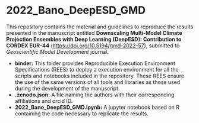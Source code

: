 # 2022_Bano_DeepESD_GMD
This repository contains the material and guidelines to reproduce the results presented in the manuscript entitled **Downscaling Multi-Model Climate Projection Ensembles with Deep Learning (DeepESD): Contribution to CORDEX EUR-44** (https://doi.org/10.5194/gmd-2022-57), submitted to *Geoscientific Model Development* journal. 

* **binder:** This folder provides Reproducible Execution Environment Specifications (REES) to deploy a execution environment for all the scripts and notebooks included in the repository. These REES ensure the use of the same versions of all tools and libraries as those used during the development of the manuscript.
* **.zenodo.json:** A file naming the authors with their corresponding affiliations and orcid ID.
* **2022_Bano_DeepESD_GMD.ipynb:** A jupyter notebook based on R containing the code necessary to replicate the results. 
